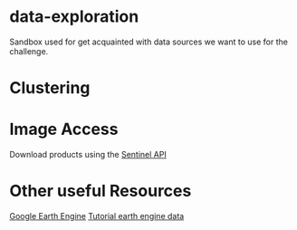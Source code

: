 # data-exploration
Sandbox used for get acquainted with data sources we want to use for the challenge.


# Clustering

# Image Access
Download products using the [Sentinel API](https://scihub.copernicus.eu/dhus)


# Other useful Resources

[Google Earth Engine](https://earthengine.google.com)
[Tutorial earth engine data](https://www.kaggle.com/paultimothymooney/how-to-get-strted-with-the-earth-engine-data)

